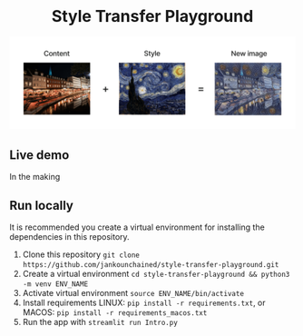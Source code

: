 <br />
<h1 align="center">Style Transfer Playground</h1> 
<p align="center">

![style_transfer](img/style_transfer_demo-min.png)


## Live demo
In the making

## Run locally 
It is recommended you create a virtual environment for installing the dependencies in this repository.

1. Clone this repository `git clone https://github.com/jankounchained/style-transfer-playground.git`
2. Create a virtual environment `cd style-transfer-playground && python3 -m venv ENV_NAME`
3. Activate virtual environment `source ENV_NAME/bin/activate`
4. Install requirements LINUX: `pip install -r requirements.txt`, or MACOS: `pip install -r requirements_macos.txt`
5. Run the app with `streamlit run Intro.py`

